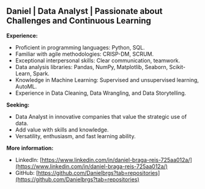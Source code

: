 ## Daniel | Data Analyst | Passionate about Challenges and Continuous Learning

**Experience:**

* Proficient in programming languages: Python, SQL.
* Familiar with agile methodologies: CRISP-DM, SCRUM.
* Exceptional interpersonal skills: Clear communication, teamwork.
* Data analysis libraries: Pandas, NumPy, Matplotlib, Seaborn, Scikit-Learn, Spark.
* Knowledge in Machine Learning: Supervised and unsupervised learning, AutoML.
* Experience in Data Cleaning, Data Wrangling, and Data Storytelling.

**Seeking:**

* Data Analyst in innovative companies that value the strategic use of data.
* Add value with skills and knowledge.
* Versatility, enthusiasm, and fast learning ability.

**More information:**

* LinkedIn: [https://www.linkedin.com/in/daniel-braga-reis-725aa012a/](https://www.linkedin.com/in/daniel-braga-reis-725aa012a/)
* GitHub: [https://github.com/Danielbrgs?tab=repositories](https://github.com/Danielbrgs?tab=repositories)
